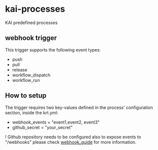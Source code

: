 # kai-processes
KAI predefined processes

## webhook trigger

This trigger supports the following event types:
- push
- pull
- release
- workflow_dispatch
- workflow_run


## How to setup

The trigger requires two key-values defined in the process' configuration section, inside the krt.yml:

- webhook_events = "event1,event2, event3"
- github_secret = "your_secret"

! Github repository needs to be configured also to expose events to "/webhooks" please check [webhook_guide](https://docs.github.com/webhooks/) for more information.